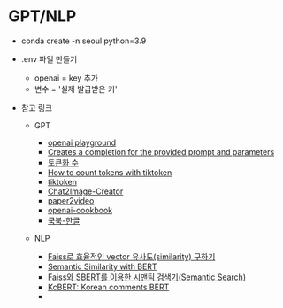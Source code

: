 # GPT/NLP

- conda create -n seoul python=3.9
- .env 파일 만들기

  - openai = key 추가
  - 변수 = '실제 발급받은 키'

- 참고 링크

  - GPT

    - [openai playground](https://platform.openai.com/playground/p/default-vr-fitness)
    - [Creates a completion for the provided prompt and parameters](https://platform.openai.com/docs/api-reference/completions/create)
    - [토큰화 수](https://platform.openai.com/tokenizer)
    - [How to count tokens with tiktoken](https://github.com/openai/openai-cookbook/blob/main/examples/How_to_count_tokens_with_tiktoken.ipynb)
    - [tiktoken](https://github.com/openai/tiktoken)
    - [Chat2Image-Creator](https://github.com/kairess/Chat2Image-Creator/blob/master/chat2image.py)
    - [paper2video](https://github.com/kairess/paper2video/blob/main/paper2video.ipynb)
    - [openai-cookbook](https://github.com/openai/openai-cookbook)
    - [쿡북-한글](https://blog.naver.com/kreun/223028969780)

  - NLP
    - [Faiss로 효율적인 vector 유사도(similarity) 구하기](https://lsjsj92.tistory.com/605)
    - [Semantic Similarity with BERT](https://keras.io/examples/nlp/semantic_similarity_with_bert/)
    - [Faiss와 SBERT를 이용한 시맨틱 검색기(Semantic Search)](https://wikidocs.net/162007)
    - [KcBERT: Korean comments BERT](https://github.com/Beomi/KcBERT)
    - []()
